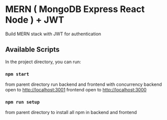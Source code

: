 # MERN ( MongoDB Express React Node ) + JWT
Build MERN stack with JWT for authentication 


## Available Scripts
In the project directory, you can run:


### `npm start`
from parent directory run backend and frontend with concurrency
backend open to [http://localhost:3001](http://localhost:3001)
frontend open to [http://localhost:3000](http://localhost:3000)

### `npm run setup`
from parent directory to install all npm in backend and frontend
